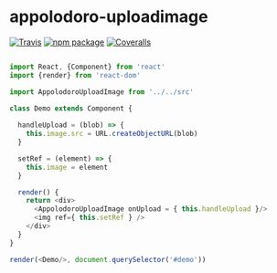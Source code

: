 # appolodoro-uploadimage

[![Travis][build-badge]][build]
[![npm package][npm-badge]][npm]
[![Coveralls][coveralls-badge]][coveralls]

[build-badge]: https://img.shields.io/travis/user/repo/master.png?style=flat-square
[build]: https://travis-ci.org/user/repo

[npm-badge]: https://img.shields.io/npm/v/npm-package.png?style=flat-square
[npm]: https://www.npmjs.org/package/npm-package

[coveralls-badge]: https://img.shields.io/coveralls/user/repo/master.png?style=flat-square
[coveralls]: https://coveralls.io/github/user/repo

```js

import React, {Component} from 'react'
import {render} from 'react-dom'

import AppolodoroUploadImage from '../../src'

class Demo extends Component {
  
  handleUpload = (blob) => {
    this.image.src = URL.createObjectURL(blob)
  }

  setRef = (element) => {
    this.image = element
  }

  render() {
    return <div>
      <AppolodoroUploadImage onUpload = { this.handleUpload }/>
      <img ref={ this.setRef } />
    </div>
  }
}

render(<Demo/>, document.querySelector('#demo'))

```